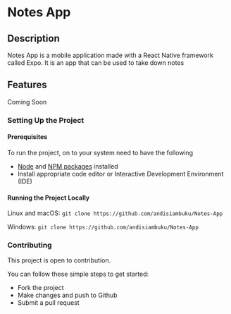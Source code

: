 # Notes App

## Description

Notes App is a mobile application made with a React Native framework called Expo. It is an app that can be used to take down notes

## Features

Coming Soon

### Setting Up the Project

#### Prerequisites

To run the project, on to your system need to have the following

- [Node](https://nodejs.org/en/download/) and [NPM packages](https://www.npmjs.com/package/download) installed
- Install appropriate code editor or Interactive Development Environment (IDE)

#### Running the Project Locally

Linux and macOS:
`git clone https://github.com/andisiambuku/Notes-App`

Windows:
`git clone https://github.com/andisiambuku/Notes-App`

### Contributing

This project is open to contribution.

You can follow these simple steps to get started:

- Fork the project
- Make changes and push to Github
- Submit a pull request
